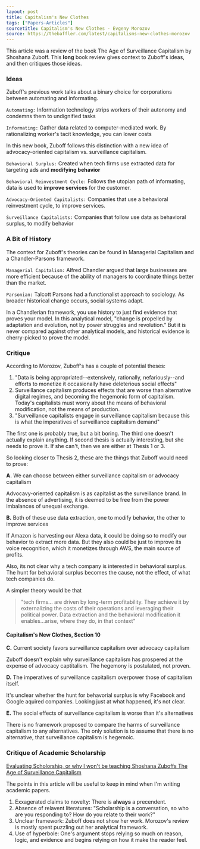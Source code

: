 ```yaml
---
layout: post
title: Capitalism's New Clothes
tags: ["Papers-Articles"]
sourcetitle: Capitalism's New Clothes - Evgeny Morozov
source: https://thebaffler.com/latest/capitalisms-new-clothes-morozov
---
```


This article was a review of the book The Age of Surveillance Capitalism by Shoshana Zuboff. This **long** book review gives context to Zuboff's ideas, and then critiques those ideas.

### Ideas

Zuboff's previous work talks about a binary choice for corporations between automating and informating.

`Automating:` Information technology strips workers of their autonomy and condemns them to undignified tasks

`Informating:` Gather data related to computer-mediated work. By rationalizing worker's tacit knowledge, you can lower costs

In this new book, Zuboff follows this distinction with a new idea of advocacy-oriented capitalism vs. surveillance capitalism.

`Behavioral Surplus:` Created when tech firms use extracted data for targeting ads and **modifying behavior**

`Behavioral Reinvestment Cycle:` Follows the utopian path of informating, data is used to **improve services** for the customer.

`Advocacy-Oriented Capitalists:` Companies that use a behavioral reinvestment cycle, to improve services.

`Surveillance Capitalists:` Companies that follow use data as behavioral surplus, to modify behavior

### A Bit of History
The context for Zuboff's theories can be found in Managerial Capitalism and a Chandler-Parsons framework.

`Managerial Capitalism:` Alfred Chandler argued that large businesses are more efficient because of the ability of managers to coordinate things better than the market.

`Parsonian:` Talcott Parsons had a functionalist approach to sociology. As broader historical change occurs, social systems adapt.

In a Chandlerian framework, you use history to just find evidence that proves your model. In this analytical model, "change is propelled by adaptation and evolution, not by power struggles and revolution." But it is never compared against other analytical models, and historical evidence is cherry-picked to prove the model.

### Critique

According to Morozov, Zuboff's has a couple of potential theses:
1. "Data is being appropriated--extensively, rationally, nefariously--and efforts to monetize it occasionally have deleterious social effects"
2. Surveillance capitalism produces effects that are worse than alternative digital regimes, and becoming the hegemonic form of capitalism. Today's capitalists must worry about the means of behavioral modification, not the means of production.
3. "Surveillance capitalists engage in surveillance capitalism because this is what the imperatives of surveillance capitalism demand"

The first one is probably true, but a bit boring. The third one doesn't actually explain anything. If second thesis is actually interesting, but she needs to prove it. If she can't, then we are either at Thesis 1 or 3.

So looking closer to Thesis 2, these are the things that Zuboff would need to prove:

**A.** We can choose between either surveillance capitalism or advocacy capitalism

Advocavy-oriented capitalism is as capitalist as the surveillance brand. In the absence of advertising, it is deemed to be free from the power imbalances of unequal exchange.

**B.** Both of these use data extraction, one to modify behavior, the other to improve services

If Amazon is harvesting our Alexa data, it could be doing so to modify our behavior to extract more data. But they also could be just to improve its voice recognition, which it monetizes through AWS, the main source of profits.

Also, its not clear why a tech company is interested in behavioral surplus. The hunt for behavioral surplus becomes the cause, not the effect, of what tech companies do.

A simpler theory would be that
> "tech firms... are driven by long-term profitability. They achieve it by externalizing the costs of their operations and leveraging their political power. Data extraction and the behavioral modification it enables...arise, where they do, in that context"
#### Capitalism's New Clothes, Section 10

**C.** Current society favors surveillance capitalism over advocacy capitalism

Zuboff doesn't explain why surveillance capitalism has prospered at the expense of advocacy captitalism. The hegemony is postulated, not proven.

**D.** The imperatives of surveillance capitalism overpower those of capitalism itself.

It's unclear whether the hunt for behavorial surplus is why Facebook and Google aquired companies. Looking just at what happened, it's not clear.

**E.** The social effects of surveillance capitalism is worse than it's alternatives

There is no framework proposed to compare the harms of surveillance capitalism to any alternatives. The only solution is to assume that there is no alternative, that surveillance capitalism is hegemoic.

### Critique of Academic Scholarship

[Evaluating Scholorship, or why I won't be teaching Shoshana Zuboffs The Age of Surveillance Capitalism ](https://blaynehaggart.wordpress.com/2019/02/15/evaluating-scholarship-or-why-i-wont-be-teaching-shoshana-zuboffs-the-age-of-surveillance-capitalism/)

The points in this article will be useful to keep in mind when I'm writing academic papers.

1. Exxagerated claims to novelty:
There is **always** a precendent.
2. Absence of relavent literatures:
"Scholarship is a conversation, so who are you responding to? How do you relate to their work?"
3. Unclear framework:
Zuboff does not show her work. Morozov's review is mostly spent puzzling out her analytical framework.
4. Use of hyperbole:
One's argument stops relying so much on reason, logic, and evidence and begins relying on how it make the reader feel.
